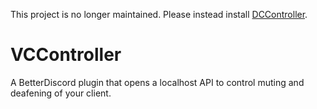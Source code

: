 This project is no longer maintained. Please instead install [DCController](https://github.com/Piripe/BDPlugins).

# VCController

A BetterDiscord plugin that opens a localhost API to control muting and deafening of your client.
